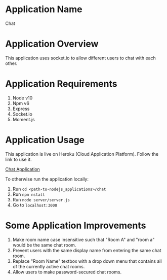 # Application Name

Chat

# Application Overview

This application uses socket.io to allow different users to chat with each other.

# Application Requirements

1. Node v10
2. Npm v6
3. Express
4. Socket.io
5. Moment.js

# Application Usage

This application is live on Heroku (Cloud Application Platform). Follow the link to use it.

[Chat Application](https://dry-beach-21835.herokuapp.com/)

To otherwise run the application locally:

1. Run `cd <path-to-nodejs_applications>/chat`
2. Run `npm nstall`
3. Run `node server/server.js`
4. Go to `localhost:3000`

# Some Application Improvements

1. Make room name case insensitive such that "Room A" and "room a" would be the same chat room.
2. Prevent users with the same display name from entering the same chat room.
3. Replace "Room Name" textbox with a drop down menu that contains all of the currently active chat rooms.
4. Allow users to make password-secured chat rooms.
